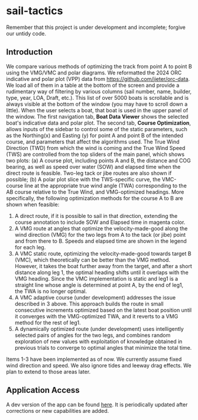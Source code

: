 # sail-tactics

Remember that this project is under development and incomplete; forgive our untidy code. 

## Introduction
We compare various methods of optimizing the track from point A to point B using the VMG/VMC and polar diagrams. 
We reformatted the 2024 ORC indicative and polar plot (VPP) data from https://github.com/jieter/orc-data. We load all of them in a table at the bottom of the screen and provide a rudimentary way of filtering by various columns (sail number, name, builder, type, year, LOA, Draft, etc.). This list of over 5000 boats is scrollable and is always visible at the bottom of the window (you may have to scroll down a little). When the user selects a boat, that boat is used in the upper panel of the window.
The first navigation tab, **Boat Data Viewer** shows the selected boat's indicative data and polar plot.
The second tab, **Course Optimization**, allows inputs of the sidebar to control some of the static parameters, such as the Northing(x) and Easting (y) for point A and point B of the intended course, and parameters that affect the algorithms used. The True Wind Direction (TWD) from which the wind is coming and the True Wind Speed (TWS) are controlled from the top sliders of the main panel, which shows two plots: (a) A course plot, including points A and B, the distance and COG bearing, as well as speed over water (SOW) and elapsed time when the direct route is feasible. Two-leg tack or jibe routes are also shown if possible; (b) A polar plot slice with the TWS-specific curve, the VMC-course line at the appropriate true wind angle (TWA) corresponding to the AB course relative to the True Wind, and VMG-optimized headings.
More specifically, the following optimization methods for the course A to B are shown when feasible:
1. A direct route, if it is possible to sail in that direction, extending the course annotation to include SOW and Elapsed time in magenta color.
2. A VMG route at angles that optimize the velocity-made-good along the wind direction (VMG) for the two legs from A to the tack (or jibe) point and from there to B. Speeds and elapsed time are shown in the legend for each leg.
3. A VMC static route, optimizing the velocity-made-good towards target B (VMC), which theoretically can be better than the VMG method. However, it takes the boat further away from the target, and after a short distance along leg 1, the optimal heading shifts until it overlaps with the VMG heading. Since the VMC implementation is static and leg1 is a straight line whose angle is determined at point A, by the end of leg1, the TWA is no longer optimal.
4. A VMC adaptive course (under development) addresses the issue described in 3 above. This approach builds the route in small consecutive increments optimized based on the latest boat position until it converges with the VMG-optimized TWA, and it reverts to a VMG method for the rest of leg1.  
5. A dynamically optimized route (under development) uses intelligently selected pairs of angles for the two legs, and combines random exploration of new values with exploitation of knowledge obtained in previous trials to converge to optimal angles that minimize the total time.

Items 1-3 have been implemented as of now. We currently assume fixed wind direction and speed. We also ignore tides and leeway drag effects. We plan to extend to those areas later. 

## Application Access ##

A dev version of the app can be found [here](https://www.shinyapps.io/admin/#/application/13662471). It is periodically updated after corrections or new capabilities are added. 


